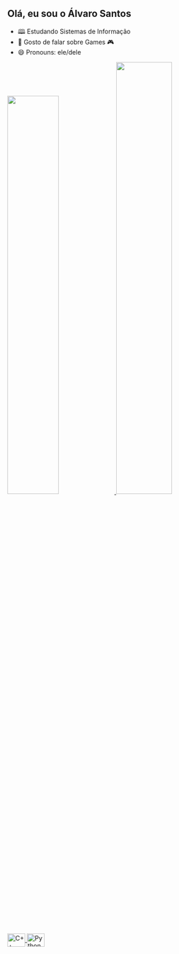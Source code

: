 ## Olá, eu sou o Álvaro Santos

- 🕮 Estudando Sistemas de Informação
- 💬 Gosto de falar sobre Games 🎮
- 😄 Pronouns: ele/dele

<div>
  <a href=https://github.com/alvarossantos">
  <img width="48%" src="https://github-readme-stats.vercel.app/api?username=alvarossantos&show_icons=true&theme=radical"/>
  <img width="50%" src="https://github-readme-stats.vercel.app/api/top-langs/?username=alvarossantos&layout=compact&langs_count=16&theme=dracula"/>
</div>

<div style="display: inline_block"><br>
  <img align="center" alt="C++" height="30" width="40" src="https://cdn.jsdelivr.net/gh/devicons/devicon@latest/icons/cplusplus/cplusplus-original.svg" />
  <img align="center" alt="Python" height="30" width="40"  src="https://cdn.jsdelivr.net/gh/devicons/devicon@latest/icons/python/python-original.svg" />
</div>
